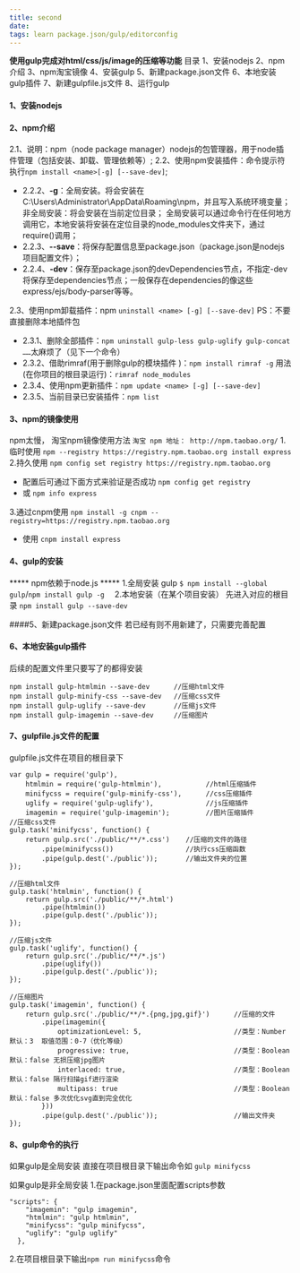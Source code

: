 ```yaml
---
title: second
date: 
tags: learn package.json/gulp/editorconfig
---
```

  **使用gulp完成对html/css/js/image的压缩等功能**
目录
1、安装nodejs
2、npm介绍
3、npm淘宝镜像
4、安装gulp
5、新建package.json文件
6、本地安装gulp插件
7、新建gulpfile.js文件
8、运行gulp

#### 1、安装nodejs
#### 2、npm介绍
2.1、说明：npm（node package manager）nodejs的包管理器，用于node插件管理（包括安装、卸载、管理依赖等）;
2.2、使用npm安装插件：命令提示符执行`npm install <name>[-g] [--save-dev]`;
* 2.2.2、**-g**：全局安装。将会安装在C:\Users\Administrator\AppData\Roaming\npm，并且写入系统环境变量；  非全局安装：将会安装在当前定位目录；  全局安装可以通过命令行在任何地方调用它，本地安装将安装在定位目录的node_modules文件夹下，通过require()调用；
* 2.2.3、**--save**：将保存配置信息至package.json（package.json是nodejs项目配置文件）；
* 2.2.4、**-dev**：保存至package.json的devDependencies节点，不指定-dev将保存至dependencies节点；一般保存在dependencies的像这些express/ejs/body-parser等等。

2.3、使用npm卸载插件：npm `uninstall <name> [-g] [--save-dev]`  PS：不要直接删除本地插件包
* 2.3.1、删除全部插件：`npm uninstall gulp-less gulp-uglify gulp-concat ……`太麻烦了（见下一个命令）
* 2.3.2、借助rimraf(用于删除gulp的模块插件 )：`npm install rimraf -g` 
用法(在你项目的根目录运行)：`rimraf node_modules`
* 2.3.4、使用npm更新插件：`npm update <name> [-g] [--save-dev]`
* 2.3.5、当前目录已安装插件：`npm list`

#### 3、npm的镜像使用
npm太慢， 淘宝npm镜像使用方法
`淘宝 npm 地址： http://npm.taobao.org/`
1.临时使用
`npm --registry https://registry.npm.taobao.org install express`
2.持久使用
`npm config set registry https://registry.npm.taobao.org`
* 配置后可通过下面方式来验证是否成功 
`npm config get registry`
* 或 
`npm info express`

3.通过cnpm使用
`npm install -g cnpm --registry=https://registry.npm.taobao.org`
* 使用 
`cnpm install express`

#### 4、gulp的安装
***** npm依赖于node.js *****
1.全局安装 gulp
`$ npm install --global gulp`/`npm install gulp -g  ` 
2.本地安装（在某个项目安装）
先进入对应的根目录
`npm install gulp --save-dev `

####5、新建package.json文件
若已经有则不用新建了，只需要完善配置

#### 6、本地安装gulp插件
后续的配置文件里只要写了的都得安装
```
npm install gulp-htmlmin --save-dev      //压缩html文件
npm install gulp-minify-css --save-dev   //压缩css文件
npm install gulp-uglify --save-dev       //压缩js文件
npm install gulp-imagemin --save-dev     //压缩图片
```

#### 7、gulpfile.js文件的配置
gulpfile.js文件在项目的根目录下
```
var gulp = require('gulp'),
    htmlmin = require('gulp-htmlmin'),           //html压缩插件
    minifycss = require('gulp-minify-css'),      //css压缩插件
    uglify = require('gulp-uglify'),             //js压缩插件
    imagemin = require('gulp-imagemin');         //图片压缩插件
//压缩css文件
gulp.task('minifycss', function() {
    return gulp.src('./public/**/*.css')    //压缩的文件的路径
        .pipe(minifycss())                  //执行css压缩函数 
        .pipe(gulp.dest('./public'));       //输出文件夹的位置  
});

//压缩html文件
gulp.task('htmlmin', function() {
    return gulp.src('./public/**/*.html')    
        .pipe(htmlmin())                     
        .pipe(gulp.dest('./public'));        
});

//压缩js文件
gulp.task('uglify', function() {
    return gulp.src('./public/**/*.js')       
        .pipe(uglify())                       
        .pipe(gulp.dest('./public'));         
});

//压缩图片
gulp.task('imagemin', function() {
    return gulp.src('./public/**/*.{png,jpg,gif}')      //压缩的文件
        .pipe(imagemin({
            optimizationLevel: 5,                       //类型：Number  默认：3  取值范围：0-7（优化等级）
            progressive: true,                          //类型：Boolean 默认：false 无损压缩jpg图片
            interlaced: true,                           //类型：Boolean 默认：false 隔行扫描gif进行渲染
            multipass: true                             //类型：Boolean 默认：false 多次优化svg直到完全优化
        }))                   
        .pipe(gulp.dest('./public'));                   //输出文件夹
});
```
#### 8、gulp命令的执行
如果gulp是全局安装
直接在项目根目录下输出命令如 `gulp minifycss`
                          
如果gulp是非全局安装
1.在package.json里面配置scripts参数
```
"scripts": {
    "imagemin": "gulp imagemin",
    "htmlmin": "gulp htmlmin",
    "minifycss": "gulp minifycss",
    "uglify": "gulp uglify"
  },
```
2.在项目根目录下输出`npm run minifycss`命令
